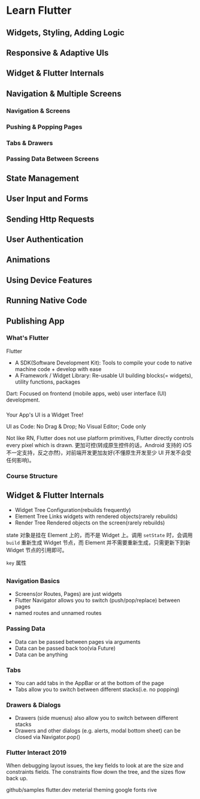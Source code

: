 # Learn Flutter



## Widgets, Styling, Adding Logic


## Responsive & Adaptive UIs


## Widget & Flutter Internals


## Navigation & Multiple Screens

### Navigation & Screens


### Pushing & Popping Pages

### Tabs & Drawers

### Passing Data Between Screens


## State Management


## User Input and Forms


## Sending Http Requests


## User Authentication


## Animations


## Using Device Features


## Running Native Code


## Publishing App






### What's Flutter

Flutter
* A SDK(Software Development Kit): Tools to compile your code to native machine code + develop with ease
* A Framework / Widget Library: Re-usable UI building blocks(= widgets), utility functions, packages

Dart: Focused on frontend (mobile apps, web) user interface (UI) development.

### 

Your App's UI is a Widget Tree!

UI as Code: No Drag & Drop; No Visual Editor; Code only

Not like RN, Flutter does not use platform primitives, Flutter directly controls every pixel which is drawn. 更加可控(转成原生控件的话，Android 支持的 iOS 不一定支持，反之亦然)，对前端开发更加友好(不懂原生开发至少 UI 开发不会受任何影响)。

### Course Structure





## Widget & Flutter Internals


* Widget Tree    Configuration(rebuilds frequently)
* Element Tree   Links widgets with rendered objects(rarely rebuilds)
* Render Tree    Rendered objects on the screen(rarely rebuilds)

state 对象是挂在 Element 上的，而不是 Widget 上。调用 `setState` 时，会调用 `build` 重新生成 Widget 节点，而 Element 并不需要重新生成，只需更新下到新 Widget 节点的引用即可。


`key` 属性


## 

### Navigation Basics

* Screens(or Routes, Pages) are just widgets
* Flutter Navigator allows you to switch (push/pop/replace) between pages
* named routes and unnamed routes

### Passing Data

* Data can be passed between pages via arguments
* Data can be passed back too(via Future)
* Data can be anything

### Tabs

* You can add tabs in the AppBar or at the bottom of the page
* Tabs allow you to switch between different stacks(i.e. no popping)

### Drawers & Dialogs

* Drawers (side muenus) also allow you to switch between different stacks
* Drawers and other dialogs (e.g. alerts, modal bottom sheet) can be closed via Navigator.pop()











### Flutter Interact 2019

When debugging layout issues, the key fields to look at are the size and constraints fields. The constraints flow down the tree, and the sizes flow back up.


github/samples
flutter.dev
meterial theming
google fonts
rive



